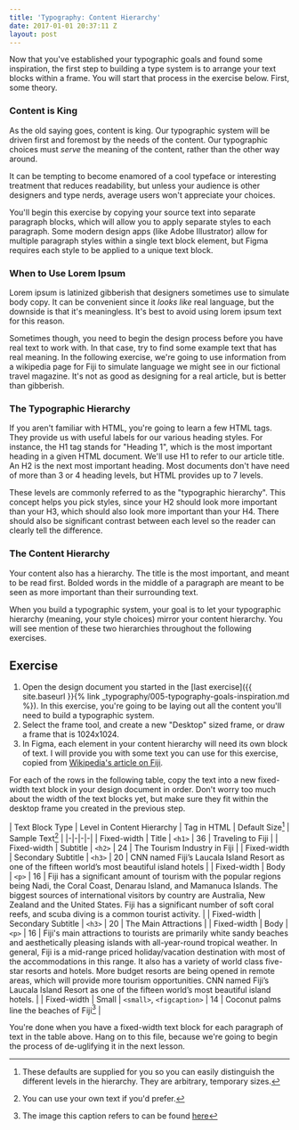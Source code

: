 ```yaml
---
title: 'Typography: Content Hierarchy'
date: 2017-01-01 20:37:11 Z
layout: post
---
```

Now that you've established your typographic goals and found some inspiration, the first step to building a type system is to arrange your text blocks within a frame. You will start that process in the exercise below. First, some theory.

### Content is King

As the old saying goes, content is king. Our typographic system will be driven first and foremost by the needs of the content. Our typographic choices must *serve* the meaning of the content, rather than the other way around.

It can be tempting to become enamored of a cool typeface or interesting treatment that reduces readability, but unless your audience is other designers and type nerds, average users won't appreciate your choices.

You'll begin this exercise by copying your source text into separate paragraph blocks, which will allow you to apply separate styles to each paragraph. Some modern design apps (like Adobe Illustrator) allow for multiple paragraph styles within a single text block element, but Figma requires each style to be applied to a unique text block.

### When to Use Lorem Ipsum

Lorem ipsum is latinized gibberish that designers sometimes use to simulate body copy. It can be convenient since it *looks like* real language, but the downside is that it's meaningless. It's best to avoid using lorem ipsum text for this reason.

Sometimes though, you need to begin the design process before you have real text to work with. In that case, try to find some example text that has real meaning. In the following exercise, we're going to use information from a wikipedia page for Fiji to simulate language we might see in our fictional travel magazine. It's not as good as designing for a real article, but is better than gibberish.

### The Typographic Hierarchy

If you aren't familiar with HTML, you're going to learn a few HTML tags. They provide us with useful labels for our various heading styles. For instance, the H1 tag stands for "Heading 1", which is the most important heading in a given HTML document. We'll use H1 to refer to our article title. An H2 is the next most important heading. Most documents don't have need of more than 3 or 4 heading levels, but HTML provides up to 7 levels.

These levels are commonly referred to as the "typographic hierarchy". This concept helps you pick styles, since your H2 should look more important than your H3, which should also look more important than your H4. There should also be significant contrast between each level so the reader can clearly tell the difference.

### The Content Hierarchy

Your content also has a hierarchy. The title is the most important, and meant to be read first. Bolded words in the middle of a paragraph are meant to be seen as more important than their surrounding text.

When you build a typographic system, your goal is to let your typographic hierarchy (meaning, your style choices) mirror your content hierarchy. You will see mention of these two hierarchies throughout the following exercises.

<!--more-->
## Exercise
1. Open the design document you started in the [last exercise]({{ site.baseurl }}{% link _typography/005-typography-goals-inspiration.md %}). In this exercise, you're going to be laying out all the content you'll need to build a typographic system.
2. Select the <span data-keyCombo="frame">frame tool</span>, and create a new "Desktop" sized frame, or draw a frame that is 1024x1024.
3. In Figma, each element in your content hierarchy will need its own block of text. I will provide you with some text you can use for this exercise, copied from [Wikipedia's article on Fiji](https://en.wikipedia.org/wiki/Fiji#Tourism).

For each of the rows in the following table, copy the text into a new fixed-width text block in your design document in order. Don't worry too much about the width of the text blocks yet, but make sure they fit within the desktop frame you created in the previous step.

| Text Block Type | Level in Content Hierarchy | Tag in HTML | Default Size[^1] | Sample Text[^2] |
|-|-|-|-|
| Fixed-width | Title | `<h1>` | 36 | Traveling to Fiji |
| Fixed-width | Subtitle | `<h2>` | 24 | The Tourism Industry in Fiji |
| Fixed-width | Secondary Subtitle | `<h3>` | 20 | CNN named Fiji’s Laucala Island Resort as one of the fifteen world’s most beautiful island hotels |
| Fixed-width | Body | `<p>` | 16 | Fiji has a significant amount of tourism with the popular regions being Nadi, the Coral Coast, Denarau Island, and Mamanuca Islands. The biggest sources of international visitors by country are Australia, New Zealand and the United States. Fiji has a significant number of soft coral reefs, and scuba diving is a common tourist activity. |
| Fixed-width | Secondary Subtitle | `<h3>` | 20 | The Main Attractions |
| Fixed-width | Body | `<p>` | 16 | Fiji's main attractions to tourists are primarily white sandy beaches and aesthetically pleasing islands with all-year-round tropical weather. In general, Fiji is a mid-range priced holiday/vacation destination with most of the accommodations in this range. It also has a variety of world class five-star resorts and hotels. More budget resorts are being opened in remote areas, which will provide more tourism opportunities. CNN named Fiji’s Laucala Island Resort as one of the fifteen world’s most beautiful island hotels. |
| Fixed-width | Small | `<small>`, `<figcaption>` | 14 | Coconut palms line the beaches of Fiji[^3] |

[^1]: These defaults are supplied for you so you can easily distinguish the different levels in the hierarchy. They are arbitrary, temporary sizes.
[^2]: You can use your own text if you'd prefer.
[^3]: The image this caption refers to can be found [here](https://en.wikipedia.org/wiki/Fiji#/media/File:The_Point_(Fiji).jpg)

You're done when you have a fixed-width text block for each paragraph of text in the table above. Hang on to this file, because we're going to begin the process of de-uglifying it in the next lesson.
